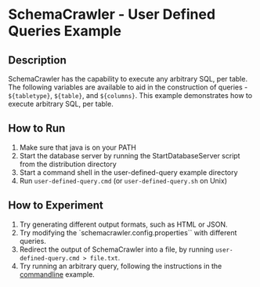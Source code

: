 # SchemaCrawler - User Defined Queries Example

## Description

SchemaCrawler has the capability to execute any arbitrary SQL, per table. The
following variables are available to aid in the construction of queries -
`${tabletype}`, `${table}`, and `${columns}`. This example demonstrates how to
execute arbitrary SQL, per table.

## How to Run
1. Make sure that java is on your PATH
2. Start the database server by running the StartDatabaseServer script from the distribution directory 
3. Start a command shell in the user-defined-query example directory 
4. Run `user-defined-query.cmd` (or `user-defined-query.sh` on Unix) 

## How to Experiment
1. Try generating different output formats, such as HTML or JSON. 
2. Try modifying the `schemacrawler.config.properties`` with different queries. 
3. Redirect the output of SchemaCrawler into a file, by running `user-defined-query.cmd > file.txt`. 
4. Try running an arbitrary query, following the instructions in the [commandline](../commandline/commandline-readme.html) example. 

